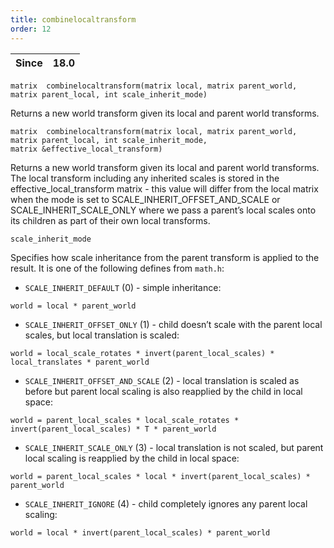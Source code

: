 ```yaml
---
title: combinelocaltransform
order: 12
---
```

| Since | 18.0 |
| --- | --- |

`matrix  combinelocaltransform(matrix local, matrix parent_world, matrix parent_local, int scale_inherit_mode)`

Returns a new world transform given its local and parent world transforms.

`matrix  combinelocaltransform(matrix local, matrix parent_world, matrix parent_local, int scale_inherit_mode, matrix &effective_local_transform)`

Returns a new world transform given its local and parent world transforms. The local transform including any inherited scales is stored in the effective_local_transform matrix - this value will differ from the local matrix when the mode is set to SCALE_INHERIT_OFFSET_AND_SCALE or SCALE_INHERIT_SCALE_ONLY where we pass a parent’s local scales onto its children as part of their own local transforms.

`scale_inherit_mode`

Specifies how scale inheritance from the parent transform is applied to the result. It is one of the following defines from `math.h`:

- `SCALE_INHERIT_DEFAULT` (0) - simple inheritance:

```vex
world = local * parent_world

```

- `SCALE_INHERIT_OFFSET_ONLY` (1) - child doesn’t scale with the parent local scales, but local translation is scaled:

```vex
world = local_scale_rotates * invert(parent_local_scales) * local_translates * parent_world

```

- `SCALE_INHERIT_OFFSET_AND_SCALE` (2) - local translation is scaled as before but parent local scaling is also reapplied by the child in local space:

```vex
world = parent_local_scales * local_scale_rotates * invert(parent_local_scales) * T * parent_world

```

- `SCALE_INHERIT_SCALE_ONLY` (3) - local translation is not scaled, but parent local scaling is reapplied by the child in local space:

```vex
world = parent_local_scales * local * invert(parent_local_scales) * parent_world

```

- `SCALE_INHERIT_IGNORE` (4) - child completely ignores any parent local scaling:

```vex
world = local * invert(parent_local_scales) * parent_world

```
